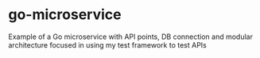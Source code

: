 # go-microservice
Example of a Go microservice with API points, DB connection and modular architecture focused in using my test framework to test APIs
